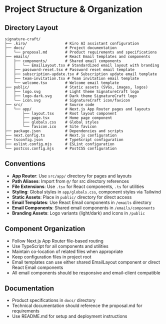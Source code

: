 # Project Structure & Organization

## Directory Layout
```
signature-craft/
├── .kiro/                 # Kiro AI assistant configuration
├── docs/                  # Project documentation
│   └── proposal.md        # Product requirements and specifications
├── emails/                # React Email templates and components
│   ├── components/        # Shared email components
│   │   └── EmailLayout.tsx # Standardized email layout with branding
│   ├── password-reset.tsx # Password reset email template
│   ├── subscription-update.tsx # Subscription update email template
│   ├── team-invitation.tsx # Team invitation email template
│   └── welcome.tsx        # Welcome email template
├── public/                # Static assets (SVGs, images, logos)
│   ├── logo.svg           # Light theme SignatureCraft logo
│   ├── logo-dark.svg      # Dark theme SignatureCraft logo
│   └── icon.svg           # SignatureCraft icon/favicon
├── src/                   # Source code
│   └── app/               # Next.js App Router pages and layouts
│       ├── layout.tsx     # Root layout component
│       ├── page.tsx       # Home page component
│       ├── globals.css    # Global styles
│       └── favicon.ico    # Site favicon
├── package.json           # Dependencies and scripts
├── next.config.ts         # Next.js configuration
├── tsconfig.json          # TypeScript configuration
├── eslint.config.mjs      # ESLint configuration
└── postcss.config.mjs     # PostCSS configuration
```

## Conventions
- **App Router**: Use `src/app/` directory for pages and layouts
- **Path Aliases**: Import from `@/` for src directory references
- **File Extensions**: Use `.tsx` for React components, `.ts` for utilities
- **Styling**: Global styles in `app/globals.css`, component styles via Tailwind
- **Static Assets**: Place in `public/` directory for direct access
- **Email Templates**: Use React Email components in `/emails` directory
- **Email Components**: Shared email components in `/emails/components`
- **Branding Assets**: Logo variants (light/dark) and icons in `/public`

## Component Organization
- Follow Next.js App Router file-based routing
- Use TypeScript for all components and utilities
- Maintain co-location of related files when appropriate
- Keep configuration files in project root
- Email templates can use either shared EmailLayout component or direct React Email components
- All email components should be responsive and email-client compatible

## Documentation
- Product specifications in `docs/` directory
- Technical documentation should reference the proposal.md for requirements
- Use README.md for setup and deployment instructions